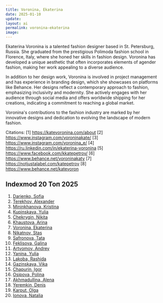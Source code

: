 ```yaml
---
title: Voronina, Ekaterina
date: 2025-01-10
update:
layout: ai
permalink: voronina-ekaterina
image:
---
```


Ekaterina Voronina is a talented fashion designer based in St. Petersburg, Russia. She graduated from the prestigious Polimoda fashion school in Florence, Italy, where she honed her skills in fashion design. Voronina has developed a unique aesthetic that often incorporates elements of agender fashion, making her work appealing to a diverse audience.

In addition to her design work, Voronina is involved in project management and has experience in branding design, which she showcases on platforms like Behance. Her designs reflect a contemporary approach to fashion, emphasizing inclusivity and modernity. She actively engages with her audience through social media and offers worldwide shipping for her creations, indicating a commitment to reaching a global market.

Voronina's contributions to the fashion industry are marked by her innovative designs and dedication to evolving the landscape of modern fashion.

Citations:
[1] https://katevoronina.com/about
[2] https://www.instagram.com/voroninakate/
[3] https://www.instagram.com/voronina_e/
[4] https://ru.linkedin.com/in/ekaterina-voronina
[5] https://www.facebook.com/kkatepetrov/
[6] https://www.behance.net/voroninakaty
[7] https://notjustalabel.com/katepetrov
[8] https://www.behance.net/katevoron



## Indexmod 20 Топ 2025

1. [Darienko, Sofia](darienko-sofia)  
2. [Terekhov, Alexander](terekhov-alexander)  
3. [Mininkhanova, Kristina](mininkhanova-kristina)  
4. [Kupinskaya, Yulia](kupinskaya-yulia)  
5. [Chekrygin, Nikita](chekrygin-nikita)  
6. [Khaustova, Arina](khaustova-arina)  
7. [Voronina, Ekaterina](voronina-ekaterina)  
8. [Nikatnov, Stas](nikatnov-stas)  
9. [Safronova, Tata](safronova-tata)  
10. [Feklisova, Galina](feklisova-galina)  
11. [Artyomov, Andrey](artyomov-andrey)  
12. [Yanina, Yulia](yanina-yulia)  
13. [Lakoba, Rashida](lakoba-rashida)  
14. [Gazinskaya, Vika](gazinskaya-vika)  
15. [Chapurin, Igor](chapurin-igor)  
16. [Osipova, Polina](osipova-polina)  
17. [Akhmadullina, Alena](akhmadullina-alena-designer)  
18. [Yeremkin, Denis](yeremkin-denis)  
19. [Karput, Olga](karput-olga)  
20. [Ionova, Natalia](ionova-natalia)  
